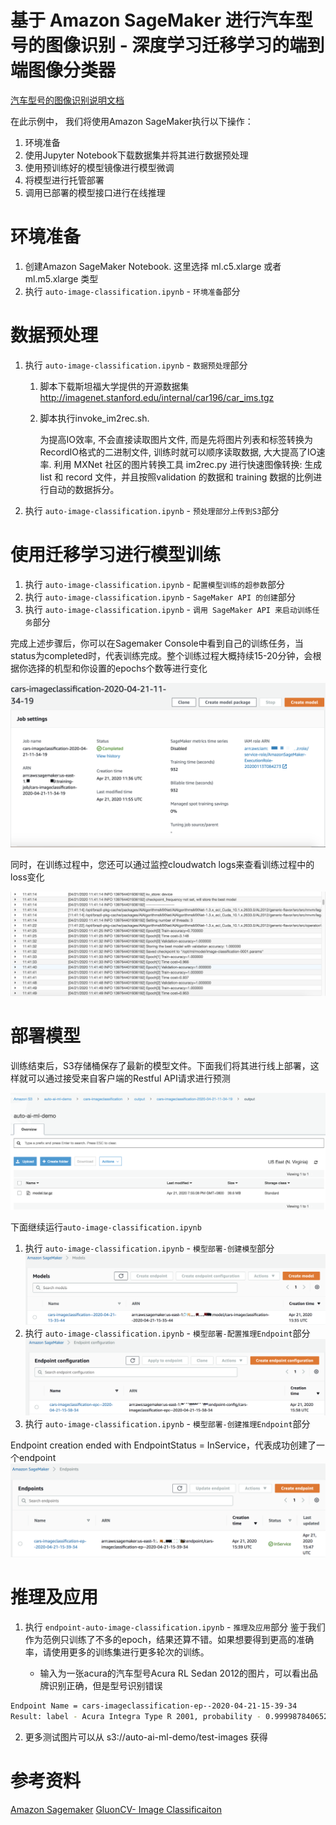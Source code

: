 # 基于 Amazon SageMaker 进行汽车型号的图像识别 - 深度学习迁移学习的端到端图像分类器

[汽车型号的图像识别说明文档](https://amazonaws-china.com/cn/blogs/china/image-recognition-of-car-models-based-on-amazon-sagemaker/?from=timeline&isappinstalled=0)

在此示例中， 我们将使用Amazon SageMaker执行以下操作：
1. 环境准备
2. 使用Jupyter Notebook下载数据集并将其进行数据预处理
3. 使用预训练好的模型镜像进行模型微调
4. 将模型进行托管部署
5. 调用已部署的模型接口进行在线推理

# 环境准备
1. 创建Amazon SageMaker Notebook. 这里选择 ml.c5.xlarge 或者 ml.m5.xlarge 类型
2. 执行 `auto-image-classification.ipynb` - `环境准备`部分

# 数据预处理
1. 执行 `auto-image-classification.ipynb` - `数据预处理`部分
    1. 脚本下载斯坦福大学提供的开源数据集 http://imagenet.stanford.edu/internal/car196/car_ims.tgz
    2. 脚本执行invoke_im2rec.sh. 
    
        为提高IO效率, 不会直接读取图片文件, 而是先将图片列表和标签转换为RecordIO格式的二进制文件, 训练时就可以顺序读取数据, 大大提高了IO速率. 利用 MXNet 社区的图片转换工具 im2rec.py 进行快速图像转换: 生成 list 和 record 文件，并且按照validation 的数据和 training 数据的比例进行自动的数据拆分。
2. 执行 `auto-image-classification.ipynb` - `预处理部分上传到S3`部分

# 使用迁移学习进行模型训练
1. 执行 `auto-image-classification.ipynb` - `配置模型训练的超参数`部分
2. 执行 `auto-image-classification.ipynb` - `SageMaker API 的创建`部分
3. 执行 `auto-image-classification.ipynb` - `调用 SageMaker API 来启动训练任务`部分

完成上述步骤后，你可以在Sagemaker Console中看到自己的训练任务，当status为completed时，代表训练完成。整个训练过程大概持续15-20分钟，会根据你选择的机型和你设置的epochs个数等进行变化

![Sagemaker-trainingjob](media/Sagemaker-trainingjob.png)

同时，在训练过程中，您还可以通过监控cloudwatch logs来查看训练过程中的loss变化

![CloudWatch-Training-logs](media/CloudWatch-Training-logs.png)

# 部署模型

训练结束后，S3存储桶保存了最新的模型文件。下面我们将其进行线上部署，这样就可以通过接受来自客户端的Restful API请求进行预测

![3-training-model](media/S3-training-model.png)

下面继续运行`auto-image-classification.ipynb`

1. 执行 `auto-image-classification.ipynb` - `模型部署-创建模型`部分
![Inference-Model](media/Inference-Model.png)
2. 执行 `auto-image-classification.ipynb` - `模型部署-配置推理Endpoint`部分
![Inference-Endpoint-configuration](media/Inference-Endpoint-configuration.png)
3. 执行 `auto-image-classification.ipynb` - `模型部署-创建推理Endpoint`部分

Endpoint creation ended with EndpointStatus = InService，代表成功创建了一个endpoint
![Inference-Endpoint](media/Inference-Endpoint.png)


# 推理及应用
1. 执行 `endpoint-auto-image-classification.ipynb` - `推理及应用`部分
鉴于我们作为范例只训练了不多的epoch，结果还算不错。如果想要得到更高的准确率，请使用更多的训练集进行更多轮次的训练。

    - 输入为一张acura的汽车型号Acura RL Sedan 2012的图片，可以看出品牌识别正确，但是型号识别错误
```bash
Endpoint Name = cars-imageclassification-ep--2020-04-21-15-39-34
Result: label - Acura Integra Type R 2001, probability - 0.9999878406524658
```

2. 更多测试图片可以从 s3://auto-ai-ml-demo/test-images 获得


# 参考资料
[Amazon Sagemaker](https://docs.aws.amazon.com/sagemaker/index.html)
[GluonCV- Image Classificaiton](https://gluon-cv.mxnet.io/build/examples_classification/index.html)
